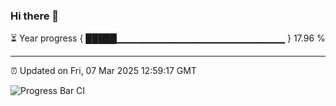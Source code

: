 ### Hi there 👋

⏳ Year progress { █████▁▁▁▁▁▁▁▁▁▁▁▁▁▁▁▁▁▁▁▁▁▁▁▁▁ } 17.96 %

---

⏰ Updated on Fri, 07 Mar 2025 12:59:17 GMT

![Progress Bar CI](https://github.com/IshwaranRudhara/GIT-ACTION/workflows/Progress%20Bar%20CI/badge.svg)
